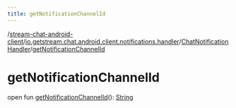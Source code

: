 ```yaml
---
title: getNotificationChannelId
---
```

/[stream-chat-android-client](../../index.md)/[io.getstream.chat.android.client.notifications.handler](../index.md)/[ChatNotificationHandler](index.md)/[getNotificationChannelId](getNotificationChannelId.md)  
  
  
  
# getNotificationChannelId  
open fun [getNotificationChannelId](getNotificationChannelId.md)(): [String](https://kotlinlang.org/api/latest/jvm/stdlib/kotlin/-string/index.html)
